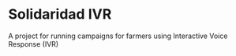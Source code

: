# Solidaridad IVR

A project for running campaigns for farmers using Interactive Voice Response (IVR)
